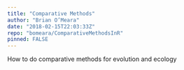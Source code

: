 ```yaml
---
title: "Comparative Methods"
author: "Brian O’Meara"
date: "2018-02-15T22:03:33Z"
repo: "bomeara/ComparativeMethodsInR"
pinned: FALSE
---
```


How to do comparative methods for evolution and ecology
